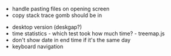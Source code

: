 * handle pasting files on opening screen
* copy stack trace gomb should be in <p>
* desktop version (deskgap?)
* time statistics - which test took how much time? - treemap.js
* don't show date in end time if it's the same day
* keyboard navigation